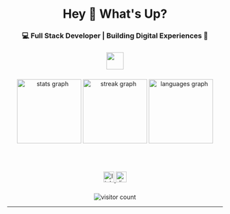<h1 align="center">Hey 👋 What's Up?</h1>

<h3 align="center">💻 Full Stack Developer | Building Digital Experiences 🚀</h3>

###

<div align="center">
  <img src="https://skillicons.dev/icons?i=react,nextjs,vue,angular,ts,js,nodejs,express,nestjs,python,django,flask,mongodb,postgres,mysql,redis,graphql,docker,kubernetes,aws,firebase,tailwind,html,css,git,github,vscode,figma,linux" height="40" />
</div>

###

<div align="center">
  <img src="https://github-readme-stats.vercel.app/api?username=AyoubElam&show_icons=true&include_all_commits=true&count_private=true&bg_color=000000&title_color=8b5cf6&text_color=ffffff&icon_color=8b5cf6&border_color=8b5cf6" height="150" alt="stats graph" />
  <img src="https://github-readme-streak-stats.herokuapp.com?user=AyoubElam&background=000000&ring=8b5cf6&fire=8b5cf6&currStreakLabel=ffffff&sideNums=ffffff&currStreakNum=8b5cf6&sideLabels=8b5cf6&dates=999999&border=8b5cf6" height="150" alt="streak graph" />
  <img src="https://github-readme-stats.vercel.app/api/top-langs?username=AyoubElam&layout=compact&langs_count=5&bg_color=000000&title_color=8b5cf6&text_color=ffffff&border_color=8b5cf6" height="150" alt="languages graph" />
</div>

###

<br clear="both">

###

<div align="center">
  <a href="https://www.linkedin.com/in/ayoub-elamrani-059120317/" target="_blank">
    <img src="https://img.shields.io/static/v1?message=LinkedIn&logo=linkedin&label=&color=8b5cf6&logoColor=white&labelColor=&style=for-the-badge" height="25" alt="linkedin logo" />
  </a>
  <a href="https://discord.com/users/cheezy._.11" target="_blank">
    <img src="https://img.shields.io/static/v1?message=Discord&logo=discord&label=&color=8b5cf6&logoColor=white&labelColor=&style=for-the-badge" height="25" alt="discord logo" />
  </a>
</div>

###

<div align="center">
  <img src="https://visitor-badge.laobi.icu/badge?page_id=AyoubElam.AyoubElam&" alt="visitor count" />
</div>

---
